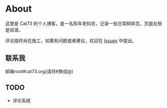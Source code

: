 # About
这里是 Cat73 的个人博客，是一名陈年老码农，记录一些日常碎碎念，页面左侧是目录。

评论插件尚在施工，如果有问题或者建议，欢迎在 [Issues](https://github.com/Cat7373/VitePressBlog/issues) 中提出。

## 联系我
邮箱root#cat73.org(请将#换成@)

## TODO
* 评论系统
